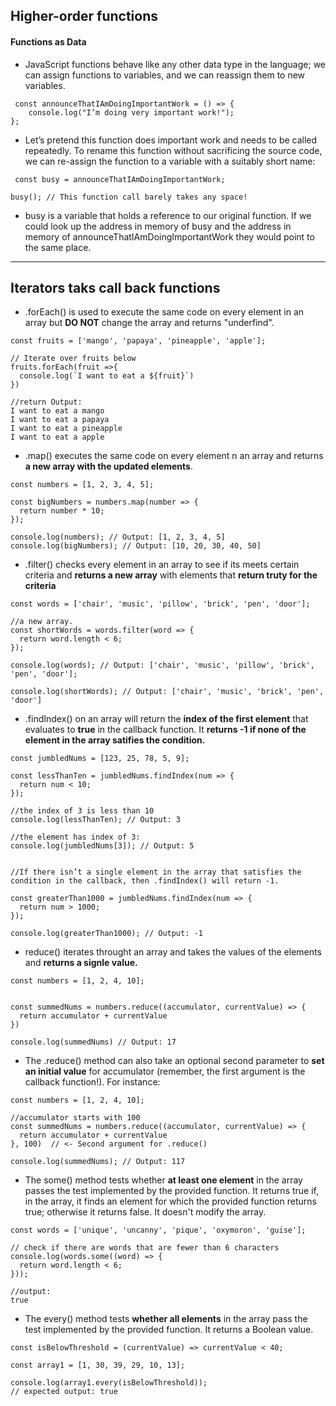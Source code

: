 ## Higher-order functions
#### Functions as Data
- JavaScript functions behave like any other data type in the language; we can assign functions to variables, and we can reassign them to new variables.
```
 const announceThatIAmDoingImportantWork = () => {
    console.log("I’m doing very important work!");
};
```
- Let’s pretend this function does important work and needs to be called repeatedly. To rename this function without sacrificing the source code, we can re-assign the function to a variable with a suitably short name:
```
 const busy = announceThatIAmDoingImportantWork;
 
busy(); // This function call barely takes any space!
```
- busy is a variable that holds a reference to our original function. If we could look up the address in memory of busy and the address in memory of announceThatIAmDoingImportantWork they would point to the same place. 

---
## Iterators taks call back functions

- .forEach() is used to execute the same code on every element in an array but **DO NOT** change the array and returns "underfind".
```
const fruits = ['mango', 'papaya', 'pineapple', 'apple'];

// Iterate over fruits below
fruits.forEach(fruit =>{
  console.log(`I want to eat a ${fruit}`)
})

//return Output:
I want to eat a mango
I want to eat a papaya
I want to eat a pineapple
I want to eat a apple
```

- .map() executes the same code on every element n an array and returns **a new array with the updated elements**.
  
```
const numbers = [1, 2, 3, 4, 5]; 
 
const bigNumbers = numbers.map(number => {
  return number * 10;
}); 

console.log(numbers); // Output: [1, 2, 3, 4, 5]
console.log(bigNumbers); // Output: [10, 20, 30, 40, 50]
```

- .filter() checks every element in an array to see if its meets certain criteria and **returns a new array** with elements that **return truty for the criteria** 

```
const words = ['chair', 'music', 'pillow', 'brick', 'pen', 'door']; 

//a new array. 
const shortWords = words.filter(word => {
  return word.length < 6;
});

console.log(words); // Output: ['chair', 'music', 'pillow', 'brick', 'pen', 'door']; 

console.log(shortWords); // Output: ['chair', 'music', 'brick', 'pen', 'door']

```

- .findIndex() on an array will return the **index of the first element** that evaluates to **true** in the callback function. It **returns -1 if none of the element in the array satifies the condition.**

```
const jumbledNums = [123, 25, 78, 5, 9]; 
 
const lessThanTen = jumbledNums.findIndex(num => {
  return num < 10;
});

//the index of 3 is less than 10
console.log(lessThanTen); // Output: 3 

//the element has index of 3:
console.log(jumbledNums[3]); // Output: 5


//If there isn’t a single element in the array that satisfies the condition in the callback, then .findIndex() will return -1.

const greaterThan1000 = jumbledNums.findIndex(num => {
  return num > 1000;
});
 
console.log(greaterThan1000); // Output: -1
```


- reduce() iterates throught an array and takes the values of the elements and **returns a signle value.**

```
const numbers = [1, 2, 4, 10];


const summedNums = numbers.reduce((accumulator, currentValue) => {
  return accumulator + currentValue
})
 
console.log(summedNums) // Output: 17
```
  

- The .reduce() method can also take an optional second parameter to **set an initial value** for accumulator (remember, the first argument is the callback function!). For instance:

```
const numbers = [1, 2, 4, 10];
 
//accumulator starts with 100 
const summedNums = numbers.reduce((accumulator, currentValue) => {
  return accumulator + currentValue
}, 100)  // <- Second argument for .reduce()
 
console.log(summedNums); // Output: 117

```

- The some() method tests whether **at least one element** in the array passes the test implemented by the provided function. It returns true if, in the array, it finds an element for which the provided function returns true; otherwise it returns false. It doesn't modify the array.

```
const words = ['unique', 'uncanny', 'pique', 'oxymoron', 'guise'];

// check if there are words that are fewer than 6 characters
console.log(words.some((word) => {
  return word.length < 6;
}));

//output:
true

```

- The every() method tests **whether all elements** in the array pass the test implemented by the provided function. It returns a Boolean value.

```
const isBelowThreshold = (currentValue) => currentValue < 40;

const array1 = [1, 30, 39, 29, 10, 13];

console.log(array1.every(isBelowThreshold));
// expected output: true


```